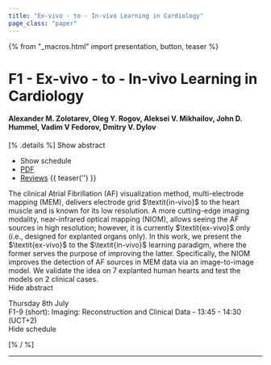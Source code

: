 ```yaml
---
title: "Ex-vivo - to - In-vivo Learning in Cardiology"
page_class: "paper"
---
```


{% from "_macros.html" import presentation, button, teaser %}

# F1 - Ex-vivo - to - In-vivo Learning in Cardiology

#### Alexander M. Zolotarev, Oleg Y. Rogov, Aleksei V. Mikhailov, John D. Hummel, Vadim V Fedorov, Dmitry V. Dylov

[% .details %]
<a class="toggle_visibility" data-selector=".abstract" data-level="3">Show abstract</a>
- <a class="toggle_visibility" data-selector=".schedule" data-level="3">Show schedule</a>
- <a href="https://openreview.net/pdf?id=Tz_X8xpgYsO">PDF</a>
- <a href="https://openreview.net/forum?id=Tz_X8xpgYsO">Reviews</a>
{{ teaser('') }}

<p>
    <span class="abstract">
        The clinical Atrial Fibrillation (AF) visualization method, multi-electrode mapping (MEM), delivers electrode grid $\textit{in-vivo}$ to the heart muscle and is known for its low resolution. A more cutting-edge imaging modality, near-infrared optical mapping (NIOM), allows seeing the AF sources in high resolution; however, it is currently $\textit{ex-vivo}$ only (i.e., designed for explanted organs only). In this work, we present the $\textit{ex-vivo}$ to the $\textit{in-vivo}$ learning paradigm, where the former serves the purpose of improving the latter. Specifically, the NIOM improves the detection of AF sources in MEM data via an image-to-image model. We validate the idea on 7 explanted human hearts and test the models on 2 clinical cases.
        <br>
        <span class="actions"><a class="toggle_visibility" data-level="2">Hide abstract</a></span>
    </span>
</p>

<p>
    <span class="schedule">
         Thursday 8th July<br>F1-9 (short): Imaging: Reconstruction and Clinical Data - 13:45 - 14:30 (UCT+2)
        <br>
        <span class="actions"><a class="toggle_visibility" data-level="2">Hide schedule</a></span>
    </span>
</p>

[% / %]


---

